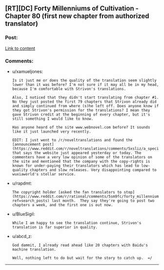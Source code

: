 ## [RT][DC] Forty Millenniums of Cultivation - Chapter 80 (first new chapter from authorized translator)

### Post:

[Link to content](https://www.webnovel.com/book/6838665402001705/6882199001017100)

### Comments:

- u/xamueljones:
  ```
  Is it just me or does the quality of the translation seem slightly lower than it was before? I'm not sure if it may all be in my head, because I'm comfortable with Strivon's translations.

  Also, I noticed that they didn't start translating from chapter #1. No they just posted the first 79 chapters that Strivon already did and simply continued from where (s)he left off. Does anyone know if they got Strivon's permission for the translations? I mean they gave Strivon credit at the beginning of every chapter, but it's still something I would like to know.

  Has anyone heard of the site www.webnovel.com before? It sounds like it just launched very recently.

  EDIT: I just went to /r/noveltranslations and found the [announcement post](https://www.reddit.com/r/noveltranslations/comments/5xsliz/a_special_announcement_by_qidian_international/) that says the website just appeared yesterday or today. The commenters have a very low opinion of some of the translators on the site and mentioned that the company with the copy-rights is known for under-paying their translators which has lead to low-quality chapters and slow releases. Very disappointing compared to wuxiaworld's stellar service.
  ```

- u/rapdmt:
  ```
  The copyright holder [asked the fan translators to stop](https://www.reddit.com/r/rational/comments/5sm9fc/forty_millenniums_of_cultivation_translation/?ref=search_posts) last month.  They say they're going to post two chapters a week, and the first one is out now.
  ```

- u/BlueSigil:
  ```
  While I am happy to see the translation continue, Strivon's translation is far superior in quality.
  ```

- u/abcd_z:
  ```
  God dammit, I already read ahead like 20 chapters with Baidu's machine translation.

  Well, nothing left to do but wait for the story to catch up.  =/
  ```

---

